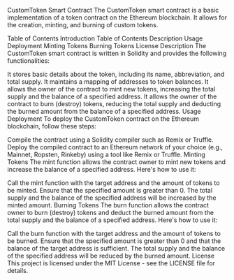 CustomToken Smart Contract
The CustomToken smart contract is a basic implementation of a token contract on the Ethereum blockchain. It allows for the creation, minting, and burning of custom tokens.

Table of Contents
Introduction
Table of Contents
Description
Usage
Deployment
Minting Tokens
Burning Tokens
License
Description
The CustomToken smart contract is written in Solidity and provides the following functionalities:

It stores basic details about the token, including its name, abbreviation, and total supply.
It maintains a mapping of addresses to token balances.
It allows the owner of the contract to mint new tokens, increasing the total supply and the balance of a specified address.
It allows the owner of the contract to burn (destroy) tokens, reducing the total supply and deducting the burned amount from the balance of a specified address.
Usage
Deployment
To deploy the CustomToken contract on the Ethereum blockchain, follow these steps:

Compile the contract using a Solidity compiler such as Remix or Truffle.
Deploy the compiled contract to an Ethereum network of your choice (e.g., Mainnet, Ropsten, Rinkeby) using a tool like Remix or Truffle.
Minting Tokens
The mint function allows the contract owner to mint new tokens and increase the balance of a specified address. Here's how to use it:

Call the mint function with the target address and the amount of tokens to be minted.
Ensure that the specified amount is greater than 0.
The total supply and the balance of the specified address will be increased by the minted amount.
Burning Tokens
The burn function allows the contract owner to burn (destroy) tokens and deduct the burned amount from the total supply and the balance of a specified address. Here's how to use it:

Call the burn function with the target address and the amount of tokens to be burned.
Ensure that the specified amount is greater than 0 and that the balance of the target address is sufficient.
The total supply and the balance of the specified address will be reduced by the burned amount.
License
This project is licensed under the MIT License - see the LICENSE file for details.
